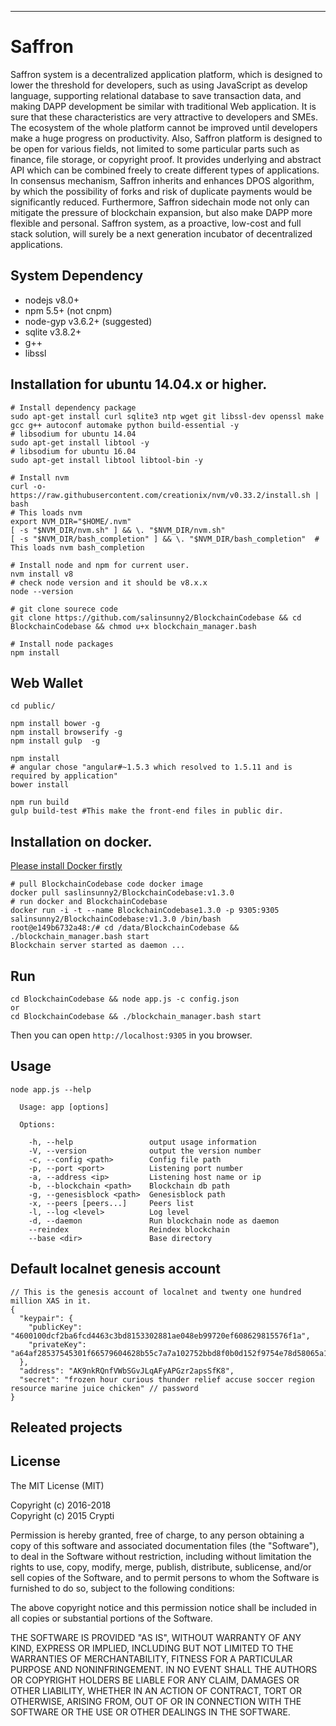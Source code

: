 - - -

# Saffron

Saffron system is a decentralized application platform, which is designed to lower the threshold for developers, such as using JavaScript as develop language, supporting relational database to save transaction data, and making DAPP development be similar with traditional Web application. It is sure that these characteristics are very attractive to developers and SMEs. The ecosystem of the whole platform cannot be improved until developers make a huge progress on productivity. Also, Saffron platform is designed to be open for various fields, not limited to some particular parts such as finance, file storage, or copyright proof. It provides underlying and abstract API which can be combined freely to create different types of applications. In consensus mechanism, Saffron inherits and enhances DPOS algorithm, by which the possibility of forks and risk of duplicate payments would be significantly reduced. Furthermore, Saffron sidechain mode not only can mitigate the pressure of blockchain expansion, but also make DAPP more flexible and personal. Saffron system, as a proactive, low-cost and full stack solution, will surely be a next generation incubator of decentralized applications.


## System Dependency

- nodejs v8.0+
- npm 5.5+ (not cnpm)
- node-gyp v3.6.2+ (suggested)
- sqlite v3.8.2+
- g++
- libssl

## Installation for ubuntu 14.04.x or higher.

```
# Install dependency package
sudo apt-get install curl sqlite3 ntp wget git libssl-dev openssl make gcc g++ autoconf automake python build-essential -y
# libsodium for ubuntu 14.04
sudo apt-get install libtool -y
# libsodium for ubuntu 16.04
sudo apt-get install libtool libtool-bin -y

# Install nvm
curl -o- https://raw.githubusercontent.com/creationix/nvm/v0.33.2/install.sh | bash
# This loads nvm
export NVM_DIR="$HOME/.nvm"
[ -s "$NVM_DIR/nvm.sh" ] && \. "$NVM_DIR/nvm.sh"
[ -s "$NVM_DIR/bash_completion" ] && \. "$NVM_DIR/bash_completion"  # This loads nvm bash_completion

# Install node and npm for current user.
nvm install v8
# check node version and it should be v8.x.x
node --version

# git clone sourece code
git clone https://github.com/salinsunny2/BlockchainCodebase && cd BlockchainCodebase && chmod u+x blockchain_manager.bash

# Install node packages
npm install
```

## Web Wallet

```
cd public/

npm install bower -g
npm install browserify -g
npm install gulp  -g

npm install
# angular chose "angular#~1.5.3 which resolved to 1.5.11 and is required by application"
bower install

npm run build
gulp build-test #This make the front-end files in public dir.
```

## Installation on docker.

[Please install Docker firstly](https://store.docker.com/search?offering=community&type=edition)

```
# pull BlockchainCodebase code docker image
docker pull saslinsunny2/BlockchainCodebase:v1.3.0
# run docker and BlockchainCodebase
docker run -i -t --name BlockchainCodebase1.3.0 -p 9305:9305 salinsunny2/BlockchainCodebase:v1.3.0 /bin/bash
root@e149b6732a48:/# cd /data/BlockchainCodebase && ./blockchain_manager.bash start
Blockchain server started as daemon ...
```

## Run

```
cd BlockchainCodebase && node app.js -c config.json
or
cd BlockchainCodebase && ./blockchain_manager.bash start
```
Then you can open ```http://localhost:9305``` in you browser.

## Usage

```
node app.js --help

  Usage: app [options]

  Options:

    -h, --help                 output usage information
    -V, --version              output the version number
    -c, --config <path>        Config file path
    -p, --port <port>          Listening port number
    -a, --address <ip>         Listening host name or ip
    -b, --blockchain <path>    Blockchain db path
    -g, --genesisblock <path>  Genesisblock path
    -x, --peers [peers...]     Peers list
    -l, --log <level>          Log level
    -d, --daemon               Run blockchain node as daemon
    --reindex                  Reindex blockchain
    --base <dir>               Base directory
```

## Default localnet genesis account

```
// This is the genesis account of localnet and twenty one hundred million XAS in it.
{
  "keypair": {
    "publicKey": "4600100dcf2ba6fcd4463c3bd8153302881ae048eb99720ef608629815576f1a",
    "privateKey": "a64af28537545301f66579604628b55c7a7a102752bbd8f0b0d152f9754e78d58065a105c785a08757727fded3a06f8f312e73ad40f1f3502e0232ea42e67efd"
  },
  "address": "AK9nkRQnfVWbSGvJLqAFyAPGzr2apsSfK8",
  "secret": "frozen hour curious thunder relief accuse soccer region resource marine juice chicken" // password
}
```

## Releated projects


## License

The MIT License (MIT)

Copyright (c) 2016-2018</br>
Copyright (c) 2015 Crypti

Permission is hereby granted, free of charge, to any person obtaining a copy of this software and associated documentation files (the "Software"), to deal in the Software without restriction, including without limitation the rights to use, copy, modify, merge, publish, distribute, sublicense, and/or sell copies of the Software, and to permit persons to whom the Software is furnished to do so, subject to the following conditions:

The above copyright notice and this permission notice shall be included in all copies or substantial portions of the Software.

THE SOFTWARE IS PROVIDED "AS IS", WITHOUT WARRANTY OF ANY KIND, EXPRESS OR IMPLIED, INCLUDING BUT NOT LIMITED TO THE WARRANTIES OF MERCHANTABILITY, FITNESS FOR A PARTICULAR PURPOSE AND NONINFRINGEMENT. IN NO EVENT SHALL THE AUTHORS OR COPYRIGHT HOLDERS BE LIABLE FOR ANY CLAIM, DAMAGES OR OTHER LIABILITY, WHETHER IN AN ACTION OF CONTRACT, TORT OR OTHERWISE, ARISING FROM, OUT OF OR IN CONNECTION WITH THE SOFTWARE OR THE USE OR OTHER DEALINGS IN THE SOFTWARE.

[Saffron-explorer]:https://explorer.saffron.io/
